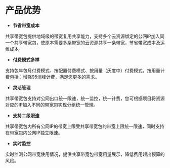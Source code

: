 # 产品优势

- **节省带宽成本**

共享带宽包提供地域级的带宽复用共享能力，支持多个云资源绑定的公网IP加入同一个共享带宽包，使原本需要多条带宽的云资源共享一条带宽，节省带宽成本及运维成本。

- **付费模式多样**

支持包年包月付费模式、按配置付费模式、按用量（灰度中）付费模式，按用量计费包括：增强95消峰计费，满足您更多的需求。

- **灵活管理**

共享带宽包支持对公网出口统一限速，统一监控，统一计费，您可根据项目将资源对应的IP加入不同的带宽包实现分组统一管理。

- **支持二级限速**

共享带宽包内所有公网IP的带宽上限受共享带宽包的带宽上限统一限速，同时支持在带宽包内公网IP独立限速。

- **实时监控**

实时监测公网带宽使用情况，提供共享带宽包带宽用量展示，降低费用超出预算的风险。
